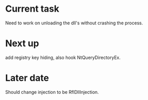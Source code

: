 # Current task

Need to work on unloading the dll's without crashing the process. 

# Next up

add registry key hiding, also hook NtQueryDirectoryEx.

# Later date

Should change injection to be RflDllInjection.
